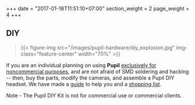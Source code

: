+++
date = "2017-01-18T11:51:10+07:00"
section_weight = 2
page_weight = 4
+++

## DIY

> {{< figure-img src="/images/pupil-hardware/diy_explosion.jpg" img-class="feature-center" width="70%" >}}

If you are an individual planning on using **Pupil** [exclusively for noncommercial purposes](#license), and are not afraid of SMD soldering and hacking -- then, buy the parts, modify the cameras, and assemble a Pupil DIY headset. We have made a [guide](#diy-kit-guide) to help you and a [shopping list](https://docs.google.com/spreadsheet/pub?key=0Al-zbr5hUFxPdEdJY1Z0dGRXU18yU0JxTVQ3THBOZFE&single=true&gid=0&output=html). 
  
<aside class="notice">Note - The Pupil DIY Kit is not for commercial use or commercial clients.</aside>
